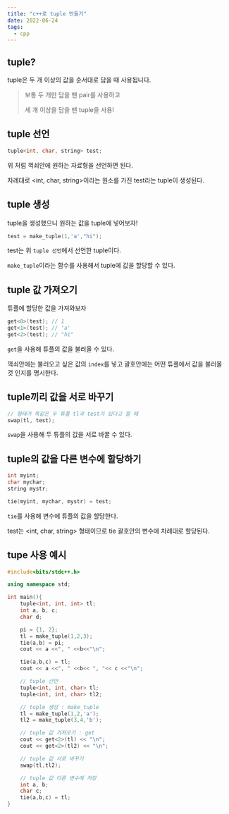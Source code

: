 ```yaml
---
title: "c++로 tuple 만들기"
date: 2022-06-24
tags:
  - cpp
---
```


## tuple?

tuple은 두 개 이상의 값을 순서대로 담을 때 사용됩니다.

> 보통 두 개만 담을 땐 pair를 사용하고
>
> 세 개 이상을 담을 땐 tuple을 사용!

## tuple 선언

```cpp
tuple<int, char, string> test;
```

위 처럼 꺽쇠안에 원하는 자료형을 선언하면 된다.<br/>

차례대로 <int, char, string>이라는 원소를 가진 test라는 tuple이 생성된다.

## tuple 생성

tuple을 생성했으니 원하는 값을 tuple에 넣어보자!

```cpp
test = make_tuple(1,'a',"hi");
```

test는 위 `tuple 선언`에서 선언한 tuple이다.<br/>

`make_tuple`이라는 함수를 사용해서 tuple에 값을 할당할 수 있다.

## tuple 값 가져오기

튜플에 할당한 값을 가져와보자

```cpp
get<0>(test); // 1
get<1>(test); // 'a'
get<2>(test); // "hi"
```

`get`을 사용해 튜플의 값을 불러올 수 있다.<br/>

꺽쇠안에는 불러오고 싶은 값의 `index`를 넣고 괄호안에는 어떤 튜플에서 값을 불러올 것 인지를 명시한다.

## tuple끼리 값을 서로 바꾸기

```cpp
// 형태가 똑같은 두 튜플 tl과 test가 있다고 할 때
swap(tl, test);
```

`swap`을 사용해 두 튜플의 값을 서로 바꿀 수 있다.

## tuple의 값을 다른 변수에 할당하기

```cpp
int myint;
char mychar;
string mystr;

tie(myint, mychar, mystr) = test;
```

`tie`를 사용해 변수에 튜플의 값을 할당한다.<br/>

test는 <int, char, string> 형태이므로 tie 괄호안의 변수에 차례대로 할당된다.

## tupe 사용 예시

```cpp
#include<bits/stdc++.h>

using namespace std;

int main(){
	tuple<int, int, int> tl;
	int a, b, c;
	char d;

	pi = {1, 2};
	tl = make_tuple(1,2,3);
	tie(a,b) = pi;
	cout << a <<", " <<b<<"\n";

	tie(a,b,c) = tl;
	cout << a <<", " <<b<< ", "<< c <<"\n";

    // tuple 선언
	tuple<int, int, char> tl;
    tuple<int, int, char> tl2;

    // tuple 생성 : make_tuple
	tl = make_tuple(1,2,'a');
    tl2 = make_tuple(3,4,'b');

    // tuple 값 가져오기 : get
    cout << get<2>(tl) << "\n";
    cout << get<2>(tl2) << "\n";

    // tuple 값 서로 바꾸기
    swap(tl,tl2);

    // tuple 값 다른 변수에 저장
	int a, b;
    char c;
    tie(a,b,c) = tl;
}
```
